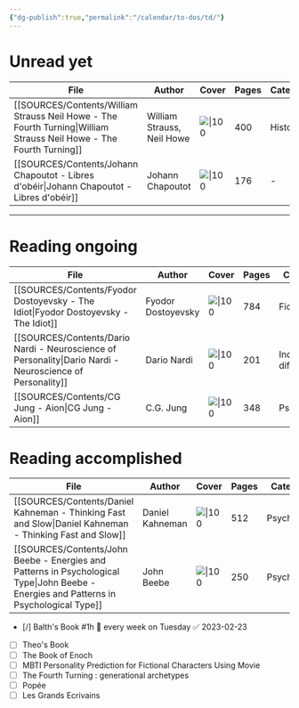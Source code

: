 ```yaml
---
{"dg-publish":true,"permalink":"/calendar/to-dos/td/"}
---
```



# Unread yet 
| File                                                                                                                   | Author                     | Cover                                                                                                                     | Pages | Category |
| ---------------------------------------------------------------------------------------------------------------------- | -------------------------- | ------------------------------------------------------------------------------------------------------------------------- | ----- | -------- |
| [[SOURCES/Contents/William Strauss Neil Howe - The Fourth Turning\|William Strauss Neil Howe - The Fourth Turning]] | William Strauss, Neil Howe | ![\|100](http://books.google.com/books/content?id=d8bBFGJq79sC&printsec=frontcover&img=1&zoom=1&edge=curl&source=gbs_api) | 400   | History  |
| [[SOURCES/Contents/Johann Chapoutot - Libres d'obéir\|Johann Chapoutot - Libres d'obéir]]                           | Johann Chapoutot           | ![\|100](\-)                                                                                                              | 176   | \-       |

---
# Reading ongoing 
| File                                                                                                         | Author             | Cover                                                                                                                     | Pages | Category               |
| ------------------------------------------------------------------------------------------------------------ | ------------------ | ------------------------------------------------------------------------------------------------------------------------- | ----- | ---------------------- |
| [[SOURCES/Contents/Fyodor Dostoyevsky - The Idiot\|Fyodor Dostoyevsky - The Idiot]]                       | Fyodor Dostoyevsky | ![\|100](http://books.google.com/books/content?id=70x4y1IPzEoC&printsec=frontcover&img=1&zoom=1&edge=curl&source=gbs_api) | 784   | Fiction                |
| [[SOURCES/Contents/Dario Nardi - Neuroscience of Personality\|Dario Nardi - Neuroscience of Personality]] | Dario Nardi        | ![\|100](http://books.google.com/books/content?id=t-AhMwEACAAJ&printsec=frontcover&img=1&zoom=1&source=gbs_api)           | 201   | Individual differences |
| [[SOURCES/Contents/CG Jung - Aion\|CG Jung - Aion]]                                                       | C.G. Jung          | ![\|100](http://books.google.com/books/content?id=g7HgBQAAQBAJ&printsec=frontcover&img=1&zoom=1&edge=curl&source=gbs_api) | 348   | Psychology             |

# Reading accomplished  
| File                                                                                                                                       | Author          | Cover                                                                                                                     | Pages | Category   |
| ------------------------------------------------------------------------------------------------------------------------------------------ | --------------- | ------------------------------------------------------------------------------------------------------------------------- | ----- | ---------- |
| [[SOURCES/Contents/Daniel Kahneman - Thinking Fast and Slow\|Daniel Kahneman - Thinking Fast and Slow]]                                 | Daniel Kahneman | ![\|100](http://books.google.com/books/content?id=ZuKTvERuPG8C&printsec=frontcover&img=1&zoom=1&edge=curl&source=gbs_api) | 512   | Psychology |
| [[SOURCES/Contents/John Beebe - Energies and Patterns in Psychological Type\|John Beebe - Energies and Patterns in Psychological Type]] | John Beebe      | ![\|100](http://books.google.com/books/content?id=fPYnjwEACAAJ&printsec=frontcover&img=1&zoom=1&source=gbs_api)           | 250   | Psychology |


- [/] Balth's Book #1h 🔁 every week on Tuesday ✅ 2023-02-23
- [ ] Theo's Book 
- [ ] The Book of Enoch
- [ ] MBTI Personality Prediction for Fictional Characters Using Movie
- [ ] The Fourth Turning : generational archetypes 
- [ ] Popée 
- [ ] Les Grands Ecrivains